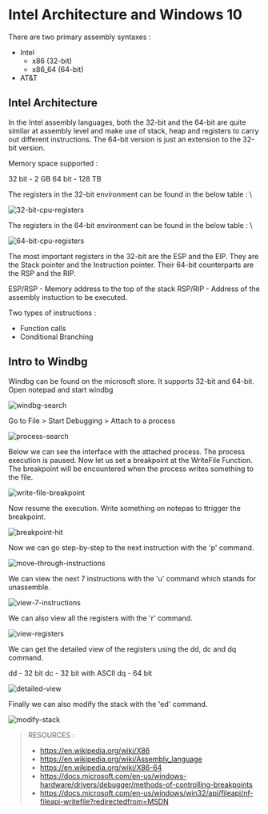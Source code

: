 # Intel Architecture and Windows 10

There are two primary assembly syntaxes :

- Intel
  - x86 (32-bit)
  - x86_64 (64-bit)
- AT&T

## Intel Architecture

In the Intel assembly languages, both the 32-bit and the 64-bit are quite similar at assembly level and make use of stack, heap and registers to carry out different instructions. The 64-bit version is just an extension to the 32-bit version.

Memory space supported :

32 bit - 2 GB
64 bit - 128 TB

The registers in the 32-bit environment can be found in the below table : \

![32-bit-cpu-registers](./images/Windbg/32-bit.png)

The registers in the 64-bit environment can be found in the below table : \

![64-bit-cpu-registers](./images/Windbg/64-bit.png)

The most important registers in the 32-bit are the ESP and the EIP. They are the Stack pointer and the Instruction pointer. Their 64-bit counterparts are the RSP and the RIP.

ESP/RSP - Memory address to the top of the stack
RSP/RIP - Address of the assembly instuction to be executed.

Two types of instructions :

- Function calls
- Conditional Branching

## Intro to Windbg

Windbg can be found on the microsoft store. It supports 32-bit and 64-bit. Open notepad and start windbg

![windbg-search](./images/Windbg/windbg-search.png)

Go to File > Start Debugging > Attach to a process

![process-search](./images/Windbg/search-process.png)

Below we can see the interface with the attached process. The process execution is paused. Now let us set a breakpoint at the WriteFile Function. The breakpoint will be encountered when the process writes something to the file.

![write-file-breakpoint](./images/Windbg/create-breakpoint.png)

Now resume the execution. Write something on notepas to ttrigger the breakpoint.

![breakpoint-hit](./images/Windbg/breakpoint-hit.png)

Now we can go step-by-step to the next instruction with the 'p' command.

![move-through-instructions](./images/Windbg/move-through-instructions.png)

We can view the next 7 instructions with the 'u' command which stands for unassemble.

![view-7-instructions](./images/Windbg/view-7-instructions.png)

We can also view all the registers with the 'r' command.

![view-registers](./images/Windbg/view-registers.png)

We can get the detailed view of the registers using the dd, dc and dq command.

dd - 32 bit
dc - 32 bit with ASCII
dq - 64 bit

![detailed-view](./images/Windbg/detailed-view.png)

Finally we can also modify the stack with the 'ed' command.

![modify-stack](./images/Windbg/modify-stack.png)

> RESOURCES :
>
> - https://en.wikipedia.org/wiki/X86
> - https://en.wikipedia.org/wiki/Assembly_language
> - https://en.wikipedia.org/wiki/X86-64
> - https://docs.microsoft.com/en-us/windows-hardware/drivers/debugger/methods-of-controlling-breakpoints
> - https://docs.microsoft.com/en-us/windows/win32/api/fileapi/nf-fileapi-writefile?redirectedfrom=MSDN

&nbsp;
